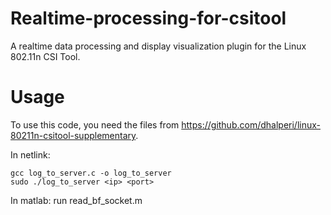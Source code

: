 # Realtime-processing-for-csitool
A realtime data processing and display visualization plugin for the Linux 802.11n CSI Tool.

# Usage
To use this code, you need the files from https://github.com/dhalperi/linux-80211n-csitool-supplementary.

In netlink:
~~~
gcc log_to_server.c -o log_to_server
sudo ./log_to_server <ip> <port>
~~~

In matlab:
run read_bf_socket.m
